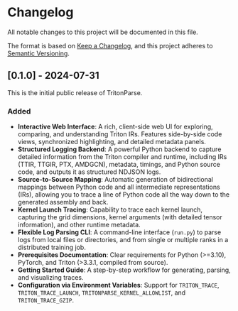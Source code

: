 # Changelog

All notable changes to this project will be documented in this file.

The format is based on [Keep a Changelog](https://keepachangelog.com/en/1.0.0/),
and this project adheres to [Semantic Versioning](https://semver.org/spec/v2.0.0.html).

## [0.1.0] - 2024-07-31

This is the initial public release of TritonParse.

### Added

- **Interactive Web Interface**: A rich, client-side web UI for exploring, comparing, and understanding Triton IRs. Features side-by-side code views, synchronized highlighting, and detailed metadata panels.
- **Structured Logging Backend**: A powerful Python backend to capture detailed information from the Triton compiler and runtime, including IRs (TTIR, TTGIR, PTX, AMDGCN), metadata, timings, and Python source code, and outputs it as structured NDJSON logs.
- **Source-to-Source Mapping**: Automatic generation of bidirectional mappings between Python code and all intermediate representations (IRs), allowing you to trace a line of Python code all the way down to the generated assembly and back.
- **Kernel Launch Tracing**: Capability to trace each kernel launch, capturing the grid dimensions, kernel arguments (with detailed tensor information), and other runtime metadata.
- **Flexible Log Parsing CLI**: A command-line interface (`run.py`) to parse logs from local files or directories, and from single or multiple ranks in a distributed training job.
- **Prerequisites Documentation**: Clear requirements for Python (>=3.10), PyTorch, and Triton (>3.3.1, compiled from source).
- **Getting Started Guide**: A step-by-step workflow for generating, parsing, and visualizing traces.
- **Configuration via Environment Variables**: Support for `TRITON_TRACE`, `TRITON_TRACE_LAUNCH`, `TRITONPARSE_KERNEL_ALLOWLIST`, and `TRITON_TRACE_GZIP`. 